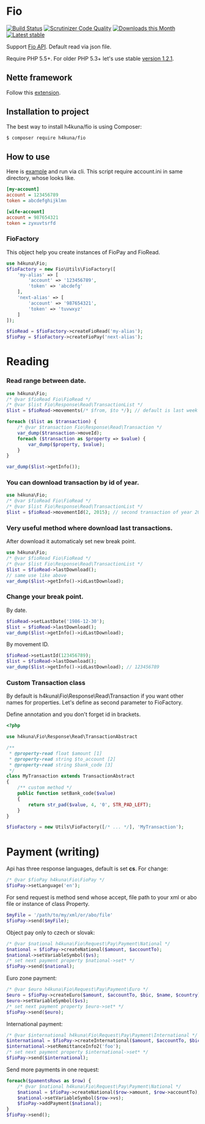 Fio
=====
[![Build Status](https://travis-ci.org/h4kuna/fio.svg?branch=master)](https://travis-ci.org/h4kuna/fio)
[![Scrutinizer Code Quality](https://scrutinizer-ci.com/g/h4kuna/fio/badges/quality-score.png?b=master)](https://scrutinizer-ci.com/g/h4kuna/fio/?branch=master)
[![Downloads this Month](https://img.shields.io/packagist/dm/h4kuna/fio.svg)](https://packagist.org/packages/h4kuna/fio)
[![Latest stable](https://img.shields.io/packagist/v/h4kuna/fio.svg)](https://packagist.org/packages/h4kuna/fio)

Support [Fio API](http://www.fio.sk/docs/cz/API_Bankovnictvi.pdf). Default read via json file.

Require PHP 5.5+. For older PHP 5.3+ let's use stable [version 1.2.1](https://github.com/h4kuna/fio/releases/tag/v1.2.1).

Nette framework
---------------
Follow this [extension](//github.com/h4kuna/fio-nette).


Installation to project
-----------------------
The best way to install h4kuna/fio is using Composer:
```sh
$ composer require h4kuna/fio
```

How to use
---------------
Here is [example](tests/origin/FioTest.php) and run via cli. This script require account.ini in same directory, whose looks like.
```ini
[my-account]
account = 123456789
token = abcdefghijklmn

[wife-account]
account = 987654321
token = zyxuvtsrfd
```

### FioFactory
This object help you create instances of FioPay and FioRead.

```php
use h4kuna\Fio;
$fioFactory = new Fio\Utils\FioFactory([
	'my-alias' => [
		'account' => '123456789',
		'token' => 'abcdefg'
	],
	'next-alias' => [
		'account' => '987654321',
		'token' => 'tuvwxyz'
	]
]);

$fioRead = $fioFactory->createFioRead('my-alias');
$fioPay = $fioFactory->createFioPay('next-alias');
```

Reading
=======
### Read range between date.

```php
use h4kuna\Fio;
/* @var $fioRead Fio\FioRead */
/* @var $list Fio\Response\Read\TransactionList */
$list = $fioRead->movements(/* $from, $to */); // default is last week

foreach ($list as $transaction) {
    /* @var $transaction Fio\Response\Read\Transaction */
    var_dump($transaction->moveId);
    foreach ($transaction as $property => $value) {
        var_dump($property, $value);
    }
}

var_dump($list->getInfo());
```

### You can download transaction by id of year.
```php
use h4kuna\Fio;
/* @var $fioRead Fio\FioRead */
/* @var $list Fio\Response\Read\TransactionList */
$list = $fioRead->movementId(2, 2015); // second transaction of year 2015
```

### Very useful method where download last transactions.
After download it automaticaly set new break point.
```php
use h4kuna\Fio;
/* @var $fioRead Fio\FioRead */
/* @var $list Fio\Response\Read\TransactionList */
$list = $fioRead->lastDownload();
// same use like above
var_dump($list->getInfo()->idLastDownload);
```

### Change your break point.
By date.
```php
$fioRead->setLastDate('1986-12-30');
$list = $fioRead->lastDownload();
var_dump($list->getInfo()->idLastDownload);
```

By movement ID.
```php
$fioRead->setLastId(123456789);
$list = $fioRead->lastDownload();
var_dump($list->getInfo()->idLastDownload); // 123456789
```

### Custom Transaction class
By default is h4kuna\Fio\Response\Read\Transaction if you want other names for properties. Let's define as second parameter to FioFactory.


Define annotation and you don't forget id in brackets.
```php
<?php

use h4kuna\Fio\Response\Read\TransactionAbstract

/**
 * @property-read float $amount [1]
 * @property-read string $to_account [2]
 * @property-read string $bank_code [3]
 */
class MyTransaction extends TransactionAbstract
{
	/** custom method */
	public function setBank_code($value)
	{
		return str_pad($value, 4, '0', STR_PAD_LEFT);
	}
}

$fioFactory = new Utils\FioFactory([/* ... */], 'MyTransaction');
```


Payment (writing)
=============
Api has three response languages, default is set **cs**. For change:
```php
/* @var $fioPay h4kuna\Fio\FioPay */
$fioPay->setLanguage('en');
```

For send request is method send whose accept, file path to your xml or abo file or instance of class Property.
```php
$myFile = '/path/to/my/xml/or/abo/file'
$fioPay->send($myFile);
```

Object pay only to czech or slovak:
```php
/* @var $national h4kuna\Fio\Request\Pay\Payment\National */
$national = $fioPay->createNational($amount, $accountTo);
$national->setVariableSymbol($vs);
/* set next payment property $national->set* */
$fioPay->send($national);
```

Euro zone payment:
```php
/* @var $euro h4kuna\Fio\Request\Pay\Payment\Euro */
$euro = $fioPay->createEuro($amount, $accountTo, $bic, $name, $country);
$euro->setVariableSymbol($vs);
/* set next payment property $euro->set* */
$fioPay->send($euro);
```

International payment:
```php
/* @var $international h4kuna\Fio\Request\Pay\Payment\International */
$international = $fioPay->createInternational($amount, $accountTo, $bic, $name, $street, $city, $country, $info);
$international->setRemittanceInfo2('foo');
/* set next payment property $international->set* */
$fioPay->send($international);
```

Send more payments in one request:
```php
foreach($pamentsRows as $row) {
	/* @var $national h4kuna\Fio\Request\Pay\Payment\National */
	$national = $fioPay->createNational($row->amount, $row->accountTo);
	$national->setVariableSymbol($row->vs);
	$fioPay->addPayment($national);
}
$fioPay->send();
```
